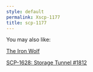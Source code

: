 ```yaml
---
style: default
permalink: Xscp-1177
title: scp-1177
---
```

You may also like:

[The Iron Wolf](http://scp-wiki.net/the-iron-wolf)

[SCP-1628: Storage Tunnel #1812](http://scp-wiki.net/scp-1628)

